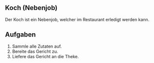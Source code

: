 ## Koch (Nebenjob)
Der Koch ist ein Nebenjob, welcher im Restaurant erledigt werden kann.

## Aufgaben
1. Sammle alle Zutaten auf.
2. Bereite das Gericht zu.
3. Liefere das Gericht an die Theke.